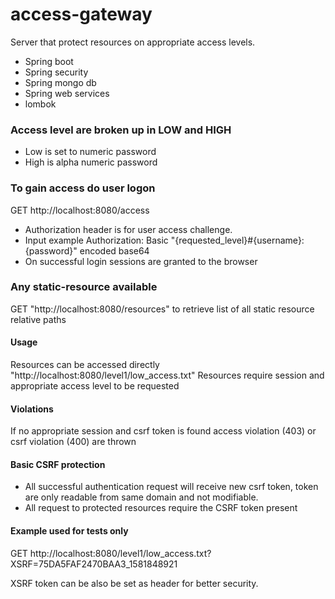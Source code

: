# access-gateway

Server that protect resources on appropriate access levels.

* Spring boot
* Spring security
* Spring mongo db
* Spring web services
* lombok


### Access level are broken up in LOW and HIGH

* Low is set to numeric password
* High is alpha numeric password


### To gain access do user logon

GET http://localhost:8080/access

* Authorization header is for user access challenge.
* Input example Authorization: Basic "{requested_level}#{username}:{password}" encoded base64 
* On successful login sessions are granted to the browser

### Any static-resource available 

GET "http://localhost:8080/resources"
to retrieve list of all static resource relative paths 

#### Usage
Resources can be accessed directly "http://localhost:8080/level1/low_access.txt" 
Resources require session and appropriate access level to be requested 

#### Violations
If no appropriate session and csrf token is found access violation (403) or csrf violation (400) are thrown

#### Basic CSRF protection

* All successful authentication request will receive new csrf token, token are only readable from same domain and not modifiable. 
* All request to protected resources require the CSRF token present

#### Example used for tests only

GET  http://localhost:8080/level1/low_access.txt?XSRF=75DA5FAF2470BAA3_1581848921

XSRF token can be also be set as header for better security.
